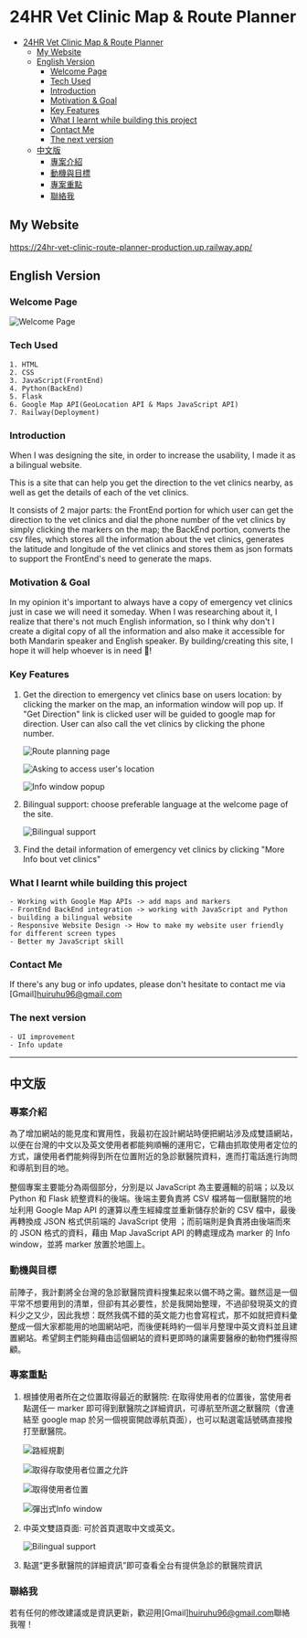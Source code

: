 # 24HR Vet Clinic Map & Route Planner

- [24HR Vet Clinic Map \& Route Planner](#24hr-vet-clinic-map--route-planner)
  - [My Website](#my-website)
  - [English Version](#english-version)
    - [Welcome Page](#welcome-page)
    - [Tech Used](#tech-used)
    - [Introduction](#introduction)
    - [Motivation \& Goal](#motivation--goal)
    - [Key Features](#key-features)
    - [What I learnt while building this project](#what-i-learnt-while-building-this-project)
    - [Contact Me](#contact-me)
    - [The next version](#the-next-version)
  - [中文版](#中文版)
    - [專案介紹](#專案介紹)
    - [動機與目標](#動機與目標)
    - [專案重點](#專案重點)
    - [聯絡我](#聯絡我)

## My Website

<https://24hr-vet-clinic-route-planner-production.up.railway.app/>

## English Version

### Welcome Page

![Welcome Page](pics/WelcomePage.png "Welcome Page")

### Tech Used

    1. HTML
    2. CSS
    3. JavaScript(FrontEnd)
    4. Python(BackEnd)
    5. Flask
    6. Google Map API(GeoLocation API & Maps JavaScript API)
    7. Railway(Deployment)

### Introduction

When I was designing the site, in order to increase the usability, I made it as a bilingual website.

This is a site that can help you get the direction to the vet clinics nearby, as well as get the details of each of the vet clinics.

It consists of 2 major parts: the FrontEnd portion for which user can get the direction to the vet clinics and dial the phone number of the vet clinics by simply clicking the markers on the map; the BackEnd portion, converts the csv files, which stores all the information about the vet clinics, generates the latitude and longitude of the vet clinics and stores them as json formats to support the FrontEnd's need to generate the maps.

### Motivation & Goal

In my opinion it's important to always have a copy of emergency vet clinics just in case we will need it someday. When I was researching about it, I realize that there's not much English information, so I think why don't I create a digital copy of all the information and also make it accessible for both Mandarin speaker and English speaker. By building/creating this site, I hope it will help whoever is in need 🙂!

### Key Features

1. Get the direction to emergency vet clinics base on users location: by clicking the marker on the map, an information window will pop up. If "Get Direction" link is clicked user will be guided to google map for direction. User can also call the vet clinics by clicking the phone number.

   ![Route planning page](pics/Route_planning.png "Route planning page")

   ![Asking to access user's location](pics/Asking_for_location.png "Asking to access user's location")

   ![Info window popup](pics/Vet_clinic_detail.jpg "info window popup")

2. Bilingual support: choose preferable language at the welcome page of the site.

   ![Bilingual support](pics/Bilingual_support.jpg "Bilingual support")

3. Find the detail information of emergency vet clinics by clicking "More Info bout vet clinics"

### What I learnt while building this project

    - Working with Google Map APIs -> add maps and markers
    - FrontEnd BackEnd integration -> working with JavaScript and Python
    - building a bilingual website
    - Responsive Website Design -> How to make my website user friendly for different screen types
    - Better my JavaScript skill

### Contact Me

If there's any bug or info updates, please don't hesitate to contact me via [Gmail]<huiruhu96@gmail.com>

### The next version

    - UI improvement
    - Info update

---

## 中文版

### 專案介紹

為了增加網站的能見度和實用性，我最初在設計網站時便把網站涉及成雙語網站，以便在台灣的中文以及英文使用者都能夠順暢的運用它，它藉由抓取使用者定位的方式，讓使用者們能夠得到所在位置附近的急診獸醫院資料，進而打電話進行詢問和導航到目的地。

整個專案主要能分為兩個部分，分別是以 JavaScript 為主要邏輯的前端；以及以 Python 和 Flask 統整資料的後端。後端主要負責將 CSV 檔將每一個獸醫院的地址利用 Google Map API 的運算以產生經緯度並重新儲存於新的 CSV 檔中，最後再轉換成 JSON 格式供前端的 JavaScript 使用
；而前端則是負責將由後端而來的 JSON 格式的資料，藉由 Map JavaScript API 的轉處理成為 marker 的 Info window，並將 marker 放置於地圖上。

### 動機與目標

前陣子，我計劃將全台灣的急診獸醫院資料搜集起來以備不時之需。雖然這是一個平常不想要用到的清單，但卻有其必要性，於是我開始整理，不過卻發現英文的資料少之又少，因此我想：既然我偶不錯的英文能力也會寫程式，那不如就把資料彙整成一個大家都能用的地圖網站吧，而後便耗時約一個半月整理中英文資料並且建置網站。希望飼主們能夠藉由這個網站的資料更即時的讓需要醫療的動物們獲得照顧。

### 專案重點

1. 根據使用者所在之位置取得最近的獸醫院: 在取得使用者的位置後，當使用者點選任一 marker 即可得到獸醫院之詳細資訊，可導航至所選之獸醫院（會連結至 google map 於另一個視窗開啟導航頁面），也可以點選電話號碼直接撥打至獸醫院。

   ![路經規劃](pics/定位.png "路經規劃")

   ![取得存取使用者位置之允許](pics/抓取定位.png "取得存取使用者位置之允許")

   ![取得使用者位置](pics/說明.png "取得使用者位置")

   ![彈出式Info window](pics/中文_infoWindow.png "彈出式info window")

2. 中英文雙語頁面: 可於首頁選取中文或英文。

   ![Bilingual support](pics/Bilingual_support.jpg "Bilingual support")

3. 點選“更多獸醫院的詳細資訊”即可查看全台有提供急診的獸醫院資訊

### 聯絡我

若有任何的修改建議或是資訊更新，歡迎用[Gmail]<huiruhu96@gmail.com>聯絡我喔！
